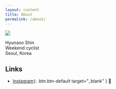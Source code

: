 ```yaml
---
layout: content
title: About
permalink: /about/
---
```

<img src="https://nnwb.github.io/assets/profile_circle_120.jpg">

Hyunsoo Shin  
Weekend cyclist  
Seoul, Korea



## Links

- [Instagram](https://www.instagram.com/nav2wb){: .btn.btn-default target="_blank" } 📸


